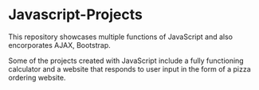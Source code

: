 # Javascript-Projects
This repository showcases multiple functions of JavaScript and also encorporates AJAX, Bootstrap.

Some of the projects created with JavaScript include a fully functioning calculator and a website that responds to user input in the form of a pizza ordering website.
